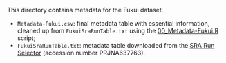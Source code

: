 This directory contains metadata for the Fukui dataset.
- `Metadata-Fukui.csv`: final metadata table with essential information, cleaned up from `FukuiSraRunTable.txt` using the [00_Metadata-Fukui.R](../../../../scripts/analysis-individual/Fukui-2020/00_Metadata-Pozuelo.R) script;
- `FukuiSraRunTable.txt`: metadata table downloaded from the [SRA Run Selector](https://www.ncbi.nlm.nih.gov/Traces/study/?acc=PRJNA637763&o=acc_s%3Aa) (accession number PRJNA637763).